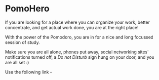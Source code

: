 # PomoHero

If you are looking for a place where you can organize your work, better concentrate, and get actual work done, you are at the right place!

With the power of the Pomodoro, you are in for a nice and long focussed session of study.

Make sure you are all alone, phones put away, social networking sites' notifications turned off, a *Do not Disturb* sign hung on your door, and you are all set :)

Use the following link -  
